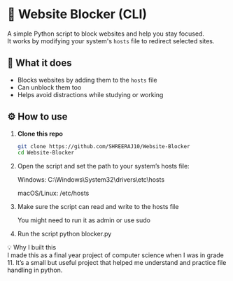 # 🛑 Website Blocker (CLI)

A simple Python script to block websites and help you stay focused.  
It works by modifying your system's `hosts` file to redirect selected sites.

## 📌 What it does

- Blocks websites by adding them to the `hosts` file
- Can unblock them too
- Helps avoid distractions while studying or working

## ⚙️ How to use

1. **Clone this repo**  
   ```bash
   git clone https://github.com/SHREERAJ10/Website-Blocker
   cd Website-Blocker

2. Open the script and set the path to your system’s hosts file:

     Windows: C:\\Windows\\System32\\drivers\\etc\\hosts

     macOS/Linux: /etc/hosts

3. Make sure the script can read and write to the hosts file

     You might need to run it as admin or use sudo

4. Run the script
      python blocker.py

💡 Why I built this <br>
      I made this as a final year project of computer science when I was in grade 11.
      It’s a small but useful project that helped me understand and practice file handling in python.
